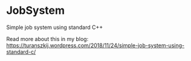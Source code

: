 # JobSystem
Simple job system using standard C++

Read more about this in my blog: https://turanszkij.wordpress.com/2018/11/24/simple-job-system-using-standard-c/
